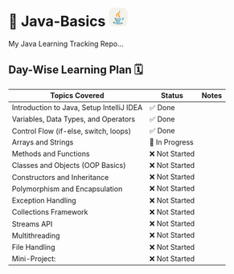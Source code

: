 # 🚀 Java-Basics <img src="https://github.com/tandpfun/skill-icons/blob/main/icons/Java-Light.svg" width="37">

My Java Learning Tracking Repo...

## Day-Wise Learning Plan 🗓️
| Topics Covered                              | Status         | Notes                                  |
|---------------------------------------------|----------------|----------------------------------------|
| Introduction to Java, Setup IntelliJ IDEA   | ✅ Done        |                                        |
| Variables, Data Types, and Operators        | ✅ Done        |                                        |
| Control Flow (if-else, switch, loops)       | ✅ Done        |                                        |
| Arrays and Strings                          | 🚧 In Progress |                                        |
| Methods and Functions                       | ❌ Not Started |                                        |                     
| Classes and Objects (OOP Basics)            | ❌ Not Started |                                        |
| Constructors and Inheritance                | ❌ Not Started |                                        |
| Polymorphism and Encapsulation              | ❌ Not Started |                                        |
| Exception Handling                          | ❌ Not Started |                                        |
| Collections Framework                       | ❌ Not Started |                                        |
| Streams API                                 | ❌ Not Started |                                        |
| Multithreading                              | ❌ Not Started |                                        |
| File Handling                               | ❌ Not Started |                                        |
| Mini-Project:                               | ❌ Not Started |                                        |
